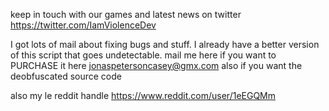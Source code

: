 keep in touch with our games and latest news on twitter
https://twitter.com/IamViolenceDev


I got lots of mail about fixing bugs and stuff.
I already have a better version of this script that goes undetectable.
mail me here if you want to PURCHASE it here jonaspetersoncasey@gmx.com
also if you want the deobfuscated source code 


also my le reddit handle
https://www.reddit.com/user/1eEGQMm
